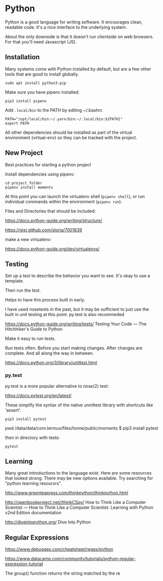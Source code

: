 # Python

Python is a good language for writing software. It encourages clean, readable code. It's a nice interface to the underlying system.

About the only downside is that it doesn't run clientside on web browsers. For that you'll need Javascript (JS).

## Installation

Many systems come with Python installed by default, but are a few other tools that are good to install globally.

    sudo apt install python3-pip

Make sure you have pipenv installed:

    pip3 install pipenv

Add `.local/bin` to the PATH by editing ~/.bashrc

```
PATH="/opt/local/bin:~/.yarn/bin:~/.local/bin:${PATH}"
export PATH
```

All other dependencies should be installed as part of the virtual environment (virtual-env) so they can be tracked with the project.

## New Project

Best practices for starting a python project
    
Install dependencies using pipenv:

    cd project_folder
    pipenv install moments

At this point you can launch the virtualenv shell (`pipenv shell`), or run individual commands within the environment (`pipenv run`). 


Files and Directories that should be included:

https://docs.python-guide.org/writing/structure/

https://gist.github.com/sloria/7001839

make a new virtualenv:

https://docs.python-guide.org/dev/virtualenvs/


## Testing

Set up a test to describe the behavior you want to see. It's okay to use a template. 

Then run the test. 

Helps to have this process built in early.

I have used nosetests in the past, but it may be sufficient to just use the built in unit testing at this point. py.test is also recommeded

https://docs.python-guide.org/writing/tests/
Testing Your Code — The Hitchhiker's Guide to Python

Make it easy to run tests.

Run tests often. Before you start making changes. After changes are complete. And all along the way in between.

https://docs.python.org/3/library/unittest.html

### py.test

py.test is a more popular alternative to nose(2) test:

https://docs.pytest.org/en/latest/

These simplify the syntax of the native unnittest library with shortcuts like 'assert'. 

    pip3 install pytest

pwd
/data/data/com.termux/files/home/public/moments
$ pip3 install pytest

then in directory with tests:

    pytest


## Learning

Many great introductions to the language exist. Here are some resources that looked strong. There may be new options available. Try searching for "python learning resourxrs".

http://www.greenteapress.com/thinkpython/thinkpython.html

http://openbookproject.net//thinkCSpy/
How to Think Like a Computer Scientist — How to Think Like a Computer Scientist: Learning with Python v2nd Edition documentation

http://diveintopython.org/
Dive Into Python


## Regular Expressions

https://www.debuggex.com/cheatsheet/regex/python

https://www.datacamp.com/community/tutorials/python-regular-expression-tutorial

The group() function returns the string matched by the re


